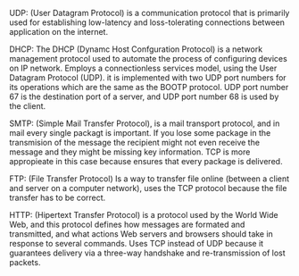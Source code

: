 UDP:  (User Datagram Protocol) is a communication protocol that is primarily used for establishing low-latency and loss-tolerating connections between application on the internet.


DHCP:  The DHCP (Dynamc Host  Confguration Protocol) is a network management protocol used to automate the process of configuring devices on IP network. Employs a connectionless services model, using the User Datagram Protocol  (UDP). it is implemented with two UDP port numbers for its operations which are the same as the BOOTP protocol. UDP port number 67 is the destination port of a server, and UDP port number 68 is used by the client.

SMTP: (Simple Mail Transfer Protocol), is a mail transport protocol, and in mail every single packagt is important. If you lose some package in the transmision of the message the recipient might not even receive the message and they might be missing key information. TCP is more appropieate in this case because ensures that every package is delivered.

FTP: (File Transfer Protocol)  Is a way to transfer file online (between a client and server on a computer network), uses the TCP protocol because the file transfer has to be correct.

HTTP: (Hipertext Transfer Protocol) is a protocol used by the World Wide Web, and this protocol defines how messages are formated and transmitted, and what actions Web servers and browsers should take in response to several commands. Uses TCP instead of UDP because it guarantees delivery via a three-way handshake and re-transmission of lost packets.